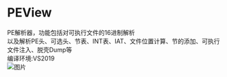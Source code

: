 # PEView
PE解析器，功能包括对可执行文件的16进制解析   
以及解析PE头、可选头、节表、INT表、IAT、文件位置计算、节的添加、可执行文件注入、脱壳Dump等    
编译环境:VS2019  
![图片](https://user-images.githubusercontent.com/57027996/138595419-b04917f5-0ce5-4bd1-bf34-4902c3db8590.png)

